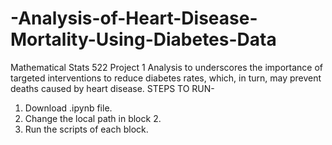 # -Analysis-of-Heart-Disease-Mortality-Using-Diabetes-Data
Mathematical Stats 522 Project 1
Analysis to underscores the importance of targeted interventions to reduce diabetes rates, which, in turn, may prevent deaths caused by heart disease.
STEPS TO RUN-
1) Download .ipynb file.
3) Change the local path in block 2. 
4) Run the scripts of each block.
